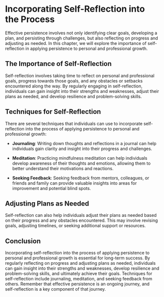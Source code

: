 Incorporating Self-Reflection into the Process
===================================================================================================================

Effective persistence involves not only identifying clear goals, developing a plan, and persisting through challenges, but also reflecting on progress and adjusting as needed. In this chapter, we will explore the importance of self-reflection in applying persistence to personal and professional growth.

The Importance of Self-Reflection
---------------------------------

Self-reflection involves taking time to reflect on personal and professional goals, progress towards those goals, and any obstacles or setbacks encountered along the way. By regularly engaging in self-reflection, individuals can gain insight into their strengths and weaknesses, adjust their plans as needed, and develop resilience and problem-solving skills.

Techniques for Self-Reflection
------------------------------

There are several techniques that individuals can use to incorporate self-reflection into the process of applying persistence to personal and professional growth:

* **Journaling**: Writing down thoughts and reflections in a journal can help individuals gain clarity and insight into their progress and challenges.

* **Meditation**: Practicing mindfulness meditation can help individuals develop awareness of their thoughts and emotions, allowing them to better understand their motivations and reactions.

* **Seeking Feedback**: Seeking feedback from mentors, colleagues, or friends and family can provide valuable insights into areas for improvement and potential blind spots.

Adjusting Plans as Needed
-------------------------

Self-reflection can also help individuals adjust their plans as needed based on their progress and any obstacles encountered. This may involve revising goals, adjusting timelines, or seeking additional support or resources.

Conclusion
----------

Incorporating self-reflection into the process of applying persistence to personal and professional growth is essential for long-term success. By regularly reflecting on progress and adjusting plans as needed, individuals can gain insight into their strengths and weaknesses, develop resilience and problem-solving skills, and ultimately achieve their goals. Techniques for self-reflection include journaling, meditation, and seeking feedback from others. Remember that effective persistence is an ongoing journey, and self-reflection is a key component of that journey.
